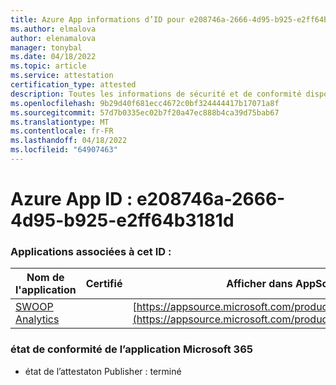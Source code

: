 ```yaml
---
title: Azure App informations d’ID pour e208746a-2666-4d95-b925-e2ff64b3181d
ms.author: elmalova
author: elenamalova
manager: tonybal
ms.date: 04/18/2022
ms.topic: article
ms.service: attestation
certification_type: attested
description: Toutes les informations de sécurité et de conformité disponibles pour e208746a-2666-4d95-b925-e2ff64b3181d.
ms.openlocfilehash: 9b29d40f681ecc4672c0bf324444417b17071a8f
ms.sourcegitcommit: 57d7b0335ec02b7f20a47ec888b4ca39d75bab67
ms.translationtype: MT
ms.contentlocale: fr-FR
ms.lasthandoff: 04/18/2022
ms.locfileid: "64907463"
---
```

# <a name="azure-app-id-e208746a-2666-4d95-b925-e2ff64b3181d"></a>Azure App ID : e208746a-2666-4d95-b925-e2ff64b3181d


### <a name="apps-associated-with-this-id"></a>Applications associées à cet ID :
| **Nom de l'application** | **Certifié** | **Afficher dans AppSource** |
|--------------|---------------|-----------------------|
| [SWOOP Analytics](../forward/WA200000877.md) |  | [https://appsource.microsoft.com/product/office/WA200000877](https://appsource.microsoft.com/product/office/WA200000877) |

### <a name="microsoft-365-app-compliance-status"></a>état de conformité de l’application Microsoft 365
- état de l’attestaton Publisher : terminé
